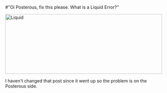 #"Oi Posterous, fix this please. What is a Liquid Error?"


 <div class='p_embed p_image_embed'>
<a href="http://getfile0.posterous.com/getfile/files.posterous.com/conoroneill/6D0KjhBwdIqEgMyawhJb4RBPcoywaIN1Zzqg5z05AIf2JYE16xNuWs9adJMQ/liquid.jpg"><img alt="Liquid" height="192" src="http://getfile1.posterous.com/getfile/files.posterous.com/conoroneill/2BddSOGRFMVMGpNZ6oBFNHl67masqZq90lPY4RdLHIT26heskzl5jg4KADrV/liquid.jpg.scaled.500.jpg" width="500" /></a>
</div>
<p>I haven&#39;t changed that post since it went up so the problem is on the Posterous side.</p>
 